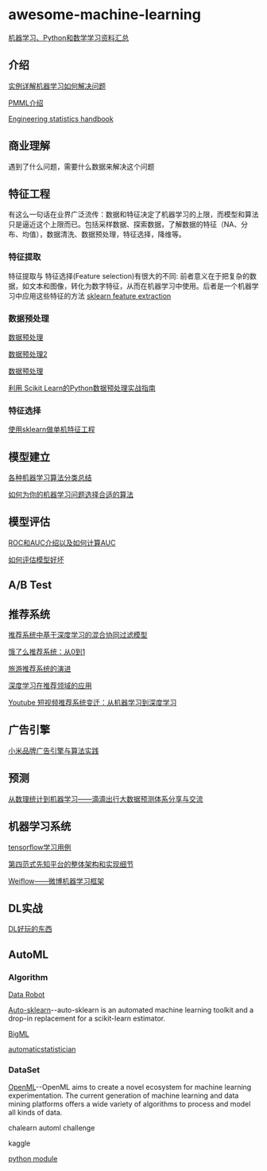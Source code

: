 # awesome-machine-learning

[机器学习、Python和数学学习资料汇总](http://www.infoq.com/cn/news/2017/06/Machine-Python-math-aggregation)

## 介绍
[实例详解机器学习如何解决问题](http://tech.meituan.com/mt-mlinaction-how-to-ml.html)

[PMML介绍](http://www.ibm.com/developerworks/cn/opensource/ind-PMML1/)

[Engineering statistics handbook](http://www.itl.nist.gov/div898/handbook/index.htm)
## 商业理解
遇到了什么问题，需要什么数据来解决这个问题
## 特征工程
有这么一句话在业界广泛流传：数据和特征决定了机器学习的上限，而模型和算法只是逼近这个上限而已。包括采样数据、探索数据，了解数据的特征（NA、分布、均值），数据清洗、数据预处理，特征选择，降维等。
### 特征提取
特征提取与 特征选择(Feature selection)有很大的不同: 前者意义在于把复杂的数据，如文本和图像，转化为数字特征，从而在机器学习中使用。后者是一个机器学习中应用这些特征的方法
[sklearn feature extraction](http://sklearn.lzjqsdd.com/modules/feature_extraction.html#text-feature-extraction)
### 数据预处理

[数据预处理](http://www.jianshu.com/p/23b493d38b5b)

[数据预处理2](http://www.jianshu.com/p/c2e450c07de7)

[数据预处理](http://www.zhaokv.com/category/%E6%95%B0%E6%8D%AE%E9%A2%84%E5%A4%84%E7%90%86)

[利用 Scikit Learn的Python数据预处理实战指南](http://www.36dsj.com/archives/71598)


### 特征选择

[使用sklearn做单机特征工程](https://www.zhihu.com/question/29316149)


## 模型建立

[各种机器学习算法分类总结](https://docs.microsoft.com/en-us/azure/machine-learning/machine-learning-algorithm-cheat-sheet)

[如何为你的机器学习问题选择合适的算法](https://zhuanlan.zhihu.com/p/25459407)
## 模型评估

[ROC和AUC介绍以及如何计算AUC](http://alexkong.net/2013/06/introduction-to-auc-and-roc/)

[如何评估模型好坏](http://www.jianshu.com/p/41f434818ffc)
## A/B Test
## 推荐系统

[推荐系统中基于深度学习的混合协同过滤模型](http://geek.csdn.net/news/detail/135405)

[饿了么推荐系统：从0到1](http://geek.csdn.net/news/detail/134876)

[旅游推荐系统的演进](http://geek.csdn.net/news/detail/194840)

[深度学习在推荐领域的应用](http://geek.csdn.net/news/detail/200138)

[Youtube 短视频推荐系统变迁：从机器学习到深度学习](https://juejin.im/post/5969b32cf265da6c415f3fae)
## 广告引擎
[小米品牌广告引擎与算法实践](http://geek.csdn.net/news/detail/138521)

## 预测

[从数理统计到机器学习——滴滴出行大数据预测体系分享与交流](http://www.infoq.com/cn/presentations/travel-data-sharing-system-to-predict-and-share)

## 机器学习系统
[tensorflow学习用例](https://github.com/burness/tensorflow-101)

[第四范式先知平台的整体架构和实现细节](http://www.infoq.com/cn/articles/the-fourth-paradigm-prophet-platform?from=groupmessage)

[Weiflow——微博机器学习框架](http://geek.csdn.net/news/detail/211220)
## DL实战
[DL好玩的东西](https://zhuanlan.zhihu.com/burness-DL)

## AutoML

### Algorithm
[Data Robot](https://www.datarobot.com/)

[Auto-sklearn](https://github.com/automl/auto-sklearn)--auto-sklearn is an automated machine learning toolkit and a drop-in replacement for a scikit-learn estimator.

[BigML](https://bigml.com/)

[automaticstatistician](https://www.automaticstatistician.com/examples/)

### DataSet

[OpenML](https://github.com/openml/OpenML)--OpenML aims to create a novel ecosystem for machine learning experimentation. The current generation of machine learning and data mining platforms offers a wide variety of algorithms to process and model all kinds of data.

chalearn automl challenge

kaggle

[python module](http://www.lfd.uci.edu/~gohlke/pythonlibs/)
